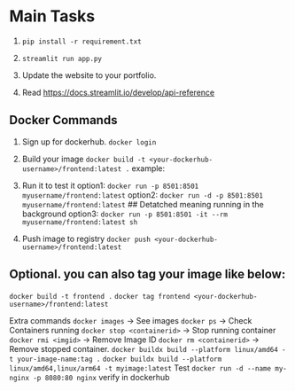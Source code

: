 # Main Tasks
1. `pip install -r requirement.txt`

2. `streamlit run app.py`

2. Update the website to your portfolio.

3. Read https://docs.streamlit.io/develop/api-reference



## Docker Commands

1. Sign up for dockerhub.
`docker login`

2. Build your image
`docker build -t <your-dockerhub-username>/frontend:latest .`
example:

3. Run it to test it
option1: `docker run -p 8501:8501 myusername/frontend:latest`
option2: `docker run -d -p 8501:8501 myusername/frontend:latest` ## Detatched meaning running in the background
option3: `docker run -p 8501:8501 -it --rm myusername/frontend:latest sh`

4. Push image to registry
`docker push <your-dockerhub-username>/frontend:latest`

## Optional. you can also tag your image like below:
`docker build -t frontend .`
`docker tag frontend <your-dockerhub-username>/frontend:latest`


Extra commands
`docker images` -> See images
`docker ps` -> Check Containers running
`docker stop <containerid>` -> Stop running container
`docker rmi <imgid>` -> Remove Image ID
`docker rm <containerid>` -> Remove stopped container.
`docker buildx build --platform linux/amd64 -t your-image-name:tag .`
`docker buildx build --platform linux/amd64,linux/arm64 -t myimage:latest`
Test `docker run -d --name my-nginx -p 8080:80 nginx`
verify in dockerhub